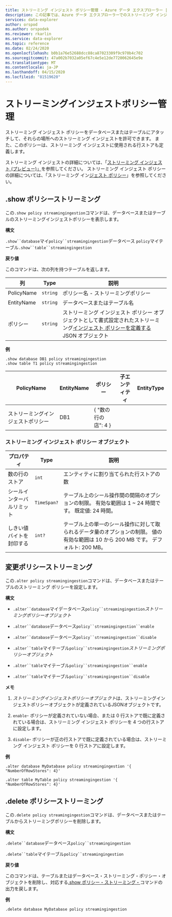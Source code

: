 ```yaml
---
title: ストリーミング インジェスト ポリシー管理 - Azure データ エクスプローラー |マイクロソフトドキュメント
description: この記事では、Azure データ エクスプローラーでのストリーミング インジェスト ポリシー管理について説明します。
services: data-explorer
author: orspod
ms.author: orspodek
ms.reviewer: rkarlin
ms.service: data-explorer
ms.topic: reference
ms.date: 02/24/2020
ms.openlocfilehash: b0b1a76e52688dcc88ca87023309f9c970b4c702
ms.sourcegitcommit: 47a002b7032a05ef67c4e5e12de7720062645e9e
ms.translationtype: MT
ms.contentlocale: ja-JP
ms.lasthandoff: 04/15/2020
ms.locfileid: "81519620"
---
```

# <a name="streaming-ingestion-policy-management"></a>ストリーミングインジェストポリシー管理

ストリーミング インジェスト ポリシーをデータベースまたはテーブルにアタッチして、それらの場所へのストリーミング インジェストを許可できます。 また、このポリシーは、ストリーミング インジェストに使用される行ストアも定義します。

ストリーミング インジェストの詳細については、「[ストリーミング インジェスト (プレビュー)」](https://docs.microsoft.com/azure/data-explorer/ingest-data-streaming)を参照してください。 ストリーミング インジェスト ポリシーの詳細については、「ストリーミング イン[ジェスト ポリシー](streamingingestionpolicy.md)」を参照してください。

## <a name="show-policy-streamingingestion"></a>.show ポリシーストリーミング

この`.show policy streamingingestion`コマンドは、データベースまたはテーブルのストリーミングインジェストポリシーを表示します。

**構文**

`.show``database`マイ`policy``streamingingestion`データベース
`policy`マイテーブル`.show``table``streamingingestion`

**戻り値**

このコマンドは、次の列を持つテーブルを返します。

|列    |Type    |説明
|---|---|---
|PolicyName|`string`|ポリシー名 - ストリーミングポリシー
|EntityName|`string`|データベースまたはテーブル名
|ポリシー    |`string`|ストリーミング インジェスト ポリシー オブジェクトとして書式設定されたストリーミング[インジェスト ポリシーを定義する](#streaming-ingestion-policy-object)JSON オブジェクト

**例**

```kusto
.show database DB1 policy streamingingestion 
.show table T1 policy streamingingestion 
```

|PolicyName|EntityName|ポリシー|子エンティティ|EntityType|
|---|---|---|---|---|
|ストリーミングインジェストポリシー|DB1|{ "数の行の店": 4 }

### <a name="streaming-ingestion-policy-object"></a>ストリーミング インジェスト ポリシー オブジェクト

|プロパティ  |Type    |説明                                                       |
|----------|--------|------------------------------------------------------------------|
|数の行のストア |`int`  |エンティティに割り当てられた行ストアの数|
|シールインターバルリミット|`TimeSpan?`|テーブル上のシール操作間の間隔のオプションの制限。 有効な範囲は 1 ~ 24 時間です。 既定値: 24 時間。|
|しきい値バイトを封印する|`int?`|テーブル上の単一のシール操作に対して取られるデータ量のオプションの制限。 値の有効な範囲は 10 から 200 MB です。 デフォルト: 200 MB。|

## <a name="alter-policy-streamingingestion"></a>変更ポリシーストリーミング

この`.alter policy streamingingestion`コマンドは、データベースまたはテーブルのストリーミング ポリシーを設定します。

**構文**

* `.alter``database`マイデータベース`policy``streamingingestion`*ストリーミングポリシーオブジェクト*

* `.alter``database`データベース`policy``streamingingestion``enable`

* `.alter``database`データベース`policy``streamingingestion``disable`

* `.alter``table`マイテーブル`policy``streamingingestion`*ストリーミングポリシーオブジェクト*

* `.alter``table`マイテーブル`policy``streamingingestion``enable`

* `.alter``table`マイテーブル`policy``streamingingestion``disable`

**メモ**

1. *ストリーミングインジェストポリシーオブジェクト*は、ストリーミングインジェストポリシーオブジェクトが定義されているJSONオブジェクトです。

2. `enable`- ポリシーが定義されていない場合、または 0 行ストアで既に定義されている場合は、ストリーミング インジェスト ポリシーを 4 つの行ストアに設定します。

3. `disable`- ポリシーが正の行ストアで既に定義されている場合は、ストリーミング インジェスト ポリシーを 0 行ストアに設定します。

**例**

```kusto
.alter database MyDatabase policy streamingingestion '{  "NumberOfRowStores": 4}'

.alter table MyTable policy streamingingestion '{  "NumberOfRowStores": 4}'
```

## <a name="delete-policy-streamingingestion"></a>.delete ポリシーストリーミング

この`.delete policy streamingingestion`コマンドは、データベースまたはテーブルからストリーミングポリシーを削除します。

**構文** 

`.delete``database`データベース`policy``streamingingestion`

`.delete``table`マイテーブル`policy``streamingingestion`

**戻り値**

このコマンドは、テーブルまたはデータベース・ストリーミング・ポリシー・オブジェクトを削除し、対応する[.show ポリシー・ストリーミング・](#show-policy-streamingingestion)コマンドの出力を戻します。

**例**

```kusto
.delete database MyDatabase policy streamingingestion 
```